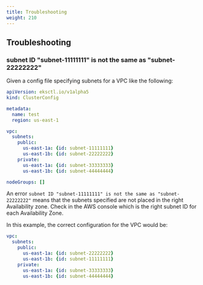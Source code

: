 ```yaml
---
title: Troubleshooting
weight: 210
---
```


## Troubleshooting

### subnet ID "subnet-11111111" is not the same as "subnet-22222222"

Given a config file specifying subnets for a VPC like the following:

```yaml
apiVersion: eksctl.io/v1alpha5
kind: ClusterConfig

metadata:
  name: test
  region: us-east-1

vpc:
  subnets:
    public:
      us-east-1a: {id: subnet-11111111}
      us-east-1b: {id: subnet-22222222}
    private:
      us-east-1a: {id: subnet-33333333}
      us-east-1b: {id: subnet-44444444}

nodeGroups: []
```

An error `subnet ID "subnet-11111111" is not the same as "subnet-22222222"` means that the subnets specified are not 
placed in the right Availability zone. Check in the AWS console which is the right subnet ID for each Availability Zone.

In this example, the correct configuration for the VPC would be:

```yaml
vpc:
  subnets:
    public:
      us-east-1a: {id: subnet-22222222}
      us-east-1b: {id: subnet-11111111}
    private:
      us-east-1a: {id: subnet-33333333}
      us-east-1b: {id: subnet-44444444}
```
